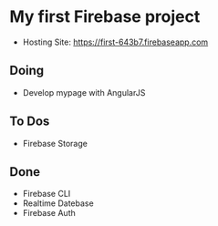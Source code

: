 # My first Firebase project

- Hosting Site: https://first-643b7.firebaseapp.com

## Doing

- Develop mypage with AngularJS

## To Dos

- Firebase Storage

## Done

- Firebase CLI
- Realtime Datebase
- Firebase Auth
